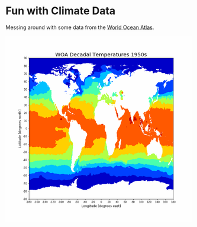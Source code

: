 # Fun with Climate Data

Messing around with some data from the [World Ocean Atlas](https://www.nodc.noaa.gov/cgi-bin/OC5/woa18/woa18.pl?parameter=t).

![](woa_animation.gif)
